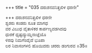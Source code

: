 +++
title = "035 ದರುಶನವನಿತ್ತಖಿಳ ಧರಣೀ"

+++
ದರುಶನವನಿತ್ತಖಿಳ ಧರಣೀ   
ಶ್ವರರು ಕಂಡರು ಸೂತ ಮಾಗಧ   
ವರ ವಿಬುಧ ವೈತಾಳಿಕರ ಕಾರ್ಪಣ್ಯವಡಗಿದವು   
ಧುರಕೆ ಧೃಷ್ಟದ್ಯುಮ್ನನಾಜ್ಞೆಯೊ   
ಳಿರವು ನಿಮಗೆಂದೈದೆ ಭೂಪಾ   
ಲರ ನಿವಾಸಂಗಳಲಿ ಹೊಯಿದರು ಚರರು ಡಂಗುರವ    ॥35॥